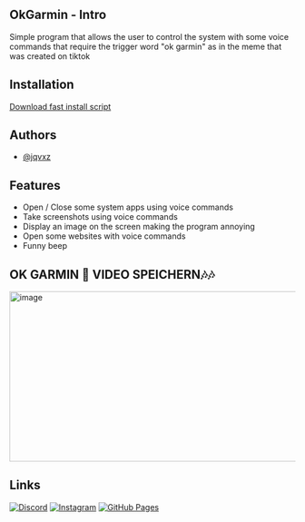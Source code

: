 
## OkGarmin - Intro

Simple program that allows the user to control the system with some voice commands that require the trigger word "ok garmin" as in the meme that was created on tiktok 


## Installation 

[Download fast install script](https://github.com/jqvxz/ok-garmin/releases/download/1.1/direct-install.cmd)


## Authors

- [@jqvxz](https://github.com/jqvxz)


## Features

- Open / Close some system apps using voice commands
- Take screenshots using voice commands
- Display an image on the screen making the program annoying
- Open some websites with voice commands
- Funny beep

## OK GARMIN 🎵 VIDEO SPEICHERN🎶🎶

<img width="1729" height="300" alt="image" src="https://github.com/user-attachments/assets/5ae6ab27-02c1-4be4-9a26-b9a12d6f8cee" />


## Links
[![Discord](https://img.shields.io/badge/Discord-%235865F2.svg?&logo=discord&logoColor=white)](https://discord.gg/enf9WY5pPn)
[![Instagram](https://img.shields.io/badge/Instagram-%23E4405F.svg?logo=Instagram&logoColor=white)](https://www.instagram.com/javon.265/)
[![GitHub Pages](https://img.shields.io/badge/GitHub%20Pages-121013?logo=github&logoColor=white)](https://jqvxz.github.io/web/)
